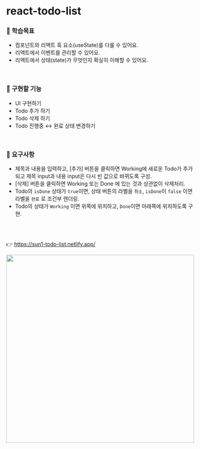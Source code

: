 # react-todo-list

### 📌 학습목표
  - 컴포넌트와 리액트 훅 요소(useState)를 다룰 수 있어요.
  - 리액트에서 이벤트를 관리할 수 있어요.
  - 리액트에서 상태(state)가 무엇인지 확실히 이해할 수 있어요.
<br>

### 📌 구현할 기능
  - UI 구현하기
  - Todo 추가 하기
  - Todo 삭제 하기
  - Todo 진행중 ↔ 완료 상태 변경하기
<br>

### 📌 요구사항
  - 제목과 내용을 입력하고, [추가] 버튼을 클릭하면 Working에 새로운 Todo가 추가되고 제목 input과 내용 input은 다시 빈 값으로 바뀌도록 구성.
  - [삭제] 버튼을 클릭하면 Working 또는 Done 에 있는 것과 상관없이 삭제처리.
  - Todo의 `isDone` 상태가 `true`이면, 상태 버튼의 라벨을 `취소`, `isDone`이 `false` 이면 라벨을 `완료` 로 조건부 렌더링.
  - Todo의 상태가 `Working` 이면 위쪽에 위치하고, `Done`이면 아래쪽에 위치하도록 구현.
<br>
<br>

👉 https://sun1-todo-list.netlify.app/
<br>

<img src="https://github.com/riverSun1/challenge-class/assets/67379144/fd05e33f-ca34-4f0d-8fb0-0973c15b6672" width="500"/>
